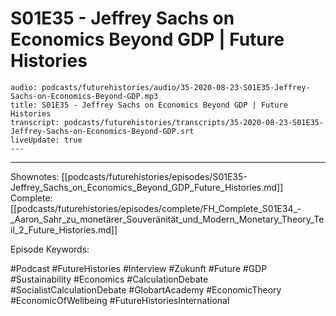 # S01E35 - Jeffrey Sachs on Economics Beyond GDP | Future Histories

```audio-note
audio: podcasts/futurehistories/audio/35-2020-08-23-S01E35-Jeffrey-Sachs-on-Economics-Beyond-GDP.mp3
title: S01E35 - Jeffrey Sachs on Economics Beyond GDP | Future Histories
transcript: podcasts/futurehistories/transcripts/35-2020-08-23-S01E35-Jeffrey-Sachs-on-Economics-Beyond-GDP.srt
liveUpdate: true
---

```
---

Shownotes: [[podcasts/futurehistories/episodes/S01E35-Jeffrey_Sachs_on_Economics_Beyond_GDP_Future_Histories.md]]
Complete: [[podcasts/futurehistories/episodes/complete/FH_Complete_S01E34_-_Aaron_Sahr_zu_monetärer_Souveränität_und_Modern_Monetary_Theory_Teil_2_Future_Histories.md]]


Episode Keywords:

#Podcast #FutureHistories #Interview #Zukunft #Future #GDP #Sustainability #Economics #CalculationDebate #SocialistCalculationDebate #GlobartAcademy #EconomicTheory #EconomicOfWellbeing #FutureHistoriesInternational
